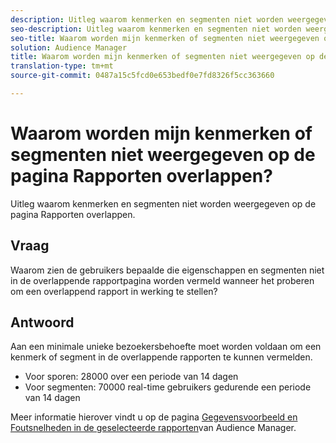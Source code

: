 ```yaml
---
description: Uitleg waarom kenmerken en segmenten niet worden weergegeven op de pagina Rapporten overlappen.
seo-description: Uitleg waarom kenmerken en segmenten niet worden weergegeven op de pagina Rapporten overlappen.
seo-title: Waarom worden mijn kenmerken of segmenten niet weergegeven op de pagina Rapporten overlappen?
solution: Audience Manager
title: Waarom worden mijn kenmerken of segmenten niet weergegeven op de pagina Rapporten overlappen?
translation-type: tm+mt
source-git-commit: 0487a15c5fcd0e653bedf0e7fd8326f5cc363660

---
```



# Waarom worden mijn kenmerken of segmenten niet weergegeven op de pagina Rapporten overlappen?

Uitleg waarom kenmerken en segmenten niet worden weergegeven op de pagina Rapporten overlappen.

## Vraag

Waarom zien de gebruikers bepaalde die eigenschappen en segmenten niet in de overlappende rapportpagina worden vermeld wanneer het proberen om een overlappend rapport in werking te stellen?

## Antwoord

Aan een minimale unieke bezoekersbehoefte moet worden voldaan om een kenmerk of segment in de overlappende rapporten te kunnen vermelden.

* Voor sporen: 28000 over een periode van 14 dagen
* Voor segmenten: 70000 real-time gebruikers gedurende een periode van 14 dagen

Meer informatie hierover vindt u op de pagina [Gegevensvoorbeeld en Foutsnelheden in de geselecteerde rapporten](..//reporting/report-sampling.md)van Audience Manager.
